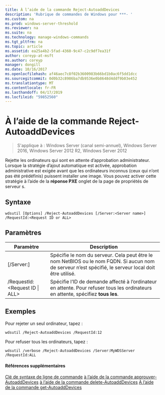 ```yaml
---
title: À l’aide de la commande Reject-AutoaddDevices
description: 'Rubrique de commandes de Windows pour ***- '
ms.custom: na
ms.prod: windows-server-threshold
ms.reviewer: na
ms.suite: na
ms.technology: manage-windows-commands
ms.tgt_pltfrm: na
ms.topic: article
ms.assetid: ea25a4b2-5fad-4360-9c47-c2c9df7ea31f
author: coreyp-at-msft
ms.author: coreyp
manager: dongill
ms.date: 10/16/2017
ms.openlocfilehash: af46aec7c8f02b3600983b66bd1b0ac6f5dd1dcc
ms.sourcegitcommit: 0d0b32c8986ba7db9536e0b8648d4ddf9b03e452
ms.translationtype: MT
ms.contentlocale: fr-FR
ms.lasthandoff: 04/17/2019
ms.locfileid: "59852560"
---
```

# <a name="using-the-reject-autoadddevices-command"></a>À l’aide de la commande Reject-AutoaddDevices

>S'applique à : Windows Server (canal semi-annuel), Windows Server 2016, Windows Server 2012 R2, Windows Server 2012

Rejette les ordinateurs qui sont en attente d’approbation administrateur. Lorsque la stratégie d’ajout automatique est activée, approbation administrative est exigée avant que les ordinateurs inconnus (ceux qui n’ont pas été prédéfinis) puissent installer une image. Vous pouvez activer cette stratégie à l’aide de la **réponse PXE** onglet de la page de propriétés de serveur s.
## <a name="syntax"></a>Syntaxe
```
wdsutil [Options] /Reject-AutoaddDevices [/Server:<Server name>] /RequestId:<Request ID or ALL>
```
## <a name="parameters"></a>Paramètres
|Paramètre|Description|
|-------|--------|
|[/Server:<Server name>]|Spécifie le nom du serveur. Cela peut être le nom NetBIOS ou le nom FQDN. Si aucun nom de serveur n’est spécifié, le serveur local doit être utilisé.|
|/RequestId:<Request ID &#124; ALL>|Spécifie l’ID de demande affecté à l’ordinateur en attente. Pour refuser tous les ordinateurs en attente, spécifiez **tous les**.|
## <a name="BKMK_examples"></a>Exemples
Pour rejeter un seul ordinateur, tapez :
```
wdsutil /Reject-AutoaddDevices /RequestId:12
```
Pour refuser tous les ordinateurs, tapez :
```
wdsutil /verbose /Reject-AutoaddDevices /Server:MyWDSServer /RequestId:ALL
```
#### <a name="additional-references"></a>Références supplémentaires
[Clé de syntaxe de ligne de commande](command-line-syntax-key.md)
[à l’aide de la commande approuver-AutoaddDevices](using-the-approve-autoadddevices-command.md)
[à l’aide de la commande delete-AutoaddDevices](using-the-delete-autoadddevices-command.md) 
 [ À l’aide de la commande get-AutoaddDevices](using-the-get-autoadddevices-command.md)

